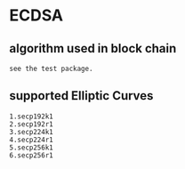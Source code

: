 # ECDSA
## algorithm used in block chain
    see the test package.
## supported  Elliptic Curves
    1.secp192k1
    2.secp192r1
    3.secp224k1
    4.secp224r1
    5.secp256k1
    6.secp256r1